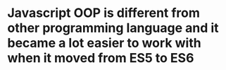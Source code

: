 # Javascript OOP is different from other programming language and it became a lot easier to work with when it moved from ES5 to ES6
